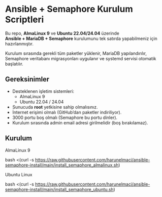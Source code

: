 # Ansible + Semaphore Kurulum Scriptleri

Bu repo, **AlmaLinux 9** ve **Ubuntu 22.04/24.04** üzerinde  
**Ansible + MariaDB + Semaphore** kurulumunu tek satırda yapabilmeniz için hazırlanmıştır.  

Kurulum sırasında gerekli tüm paketler yüklenir, MariaDB yapılandırılır, Semaphore veritabanı migrasyonları uygulanır ve systemd servisi otomatik başlatılır.

## Gereksinimler

- Desteklenen işletim sistemleri:
  - AlmaLinux 9
  - Ubuntu 22.04 / 24.04
- Sunucuda **root** yetkisine sahip olmalısınız.
- İnternet erişimi olmalı (GitHub’dan paketler indiriliyor).
- 3000 portu boş olmalı (Semaphore bu portu dinler).
- Kurulum sırasında admin email adresi girilmelidir (boş bırakılamaz).

## Kurulum

 AlmaLinux 9
 
bash <(curl -s https://raw.githubusercontent.com/harunelmaci/ansible-semaphore-install/main/install_semaphore_almalinux.sh)

Ubuntu Linux

bash <(curl -s https://raw.githubusercontent.com/harunelmaci/ansible-semaphore-install/main/install_semaphore_ubuntu.sh)
